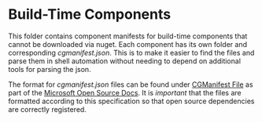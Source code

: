 # Build-Time Components

This folder contains component manifests for build-time components that cannot be downloaded via nuget.
Each component has its own folder and corresponding *cgmanifest.json*. This is to make it easier to find
the files and parse them in shell automation without needing to depend on additional tools for parsing
the json.

The format for *cgmanifest.json* files can be found under 
[CGManifest File](https://docs.opensource.microsoft.com/tools/cg/cgmanifest.html) as part of the
[Microsoft Open Source Docs](https://docs.opensource.microsoft.com). It is *important* that the
files are formatted according to this specification so that open source dependencies are correctly
registered.